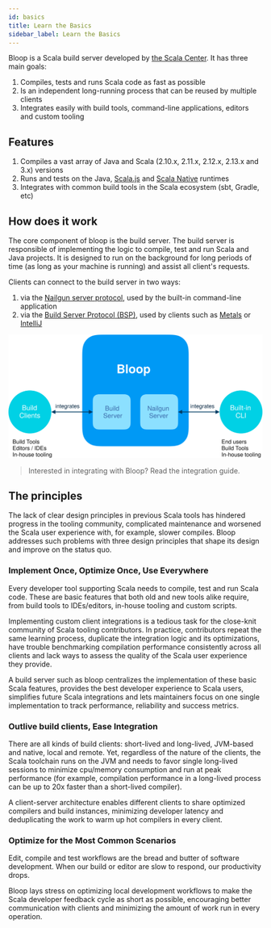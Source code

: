 ```yaml
---
id: basics
title: Learn the Basics
sidebar_label: Learn the Basics
---
```


Bloop is a Scala build server developed by [the Scala Center][scalacenter]. It has three main goals:

1. Compiles, tests and runs Scala code as fast as possible
1. Is an independent long-running process that can be reused by multiple clients
1. Integrates easily with build tools, command-line applications, editors and custom tooling

## Features

1. Compiles a vast array of Java and Scala (2.10.x, 2.11.x, 2.12.x, 2.13.x and 3.x) versions
1. Runs and tests on the Java, [Scala.js](https://www.scala-js.org/) and [Scala Native](https://github.com/scala-native/scala-native) runtimes
1. Integrates with common build tools in the Scala ecosystem (sbt, Gradle, etc)

## How does it work

The core component of bloop is the build server. The build server is responsible of implementing the
logic to compile, test and run Scala and Java projects. It is designed to run on the background for
long periods of time (as long as your machine is running) and assist all client's requests.

Clients can connect to the build server in two ways:

1. via the [Nailgun server protocol](https://github.com/facebook/nailgun), used by the built-in command-line application
1. via the [Build Server Protocol (BSP)](https://github.com/scalacenter/bsp), used by clients such as [Metals](https://github.com/scalameta/metals) or [IntelliJ](https://www.jetbrains.com/idea/)

<div class="diagram">
  <p>
    <img src="/img/bloop-architecture-diagram.svg" alt="Bloop architecture diagram">
  </p>
</div>


<blockquote>
  Interested in integrating with Bloop? Read the integration guide.
</blockquote>

## The principles

The lack of clear design principles in previous Scala tools has hindered progress in the tooling
community, complicated maintenance and worsened the Scala user experience with, for example, slower
compiles. Bloop addresses such problems with three design principles that shape its design and
improve on the status quo.

### Implement Once, Optimize Once, Use Everywhere

Every developer tool supporting Scala needs to compile, test and run Scala code. These are basic
features that both old and new tools alike require, from build tools to IDEs/editors, in-house
tooling and custom scripts.

Implementing custom client integrations is a tedious task for the close-knit community of Scala
tooling contributors. In practice, contributors repeat the same learning process, duplicate the
integration logic and its optimizations, have trouble benchmarking compilation performance
consistently across all clients and lack ways to assess the quality of the Scala user experience
they provide.

A build server such as bloop centralizes the implementation of these basic Scala features, provides
the best developer experience to Scala users, simplifies future Scala integrations and lets
maintainers focus on one single implementation to track performance, reliability and success
metrics.

### Outlive build clients, Ease Integration

There are all kinds of build clients: short-lived and long-lived, JVM-based and native, local and
remote. Yet, regardless of the nature of the clients, the Scala toolchain runs on the JVM and needs
to favor single long-lived sessions to  minimize cpu/memory consumption and run at peak performance
(for example, compilation performance in a long-lived process can be up to 20x faster than a
short-lived compiler).

A client-server architecture enables different clients to share optimized compilers and build
instances, minimizing developer latency and deduplicating the work to warm up hot compilers in every
client.

### Optimize for the Most Common Scenarios

Edit, compile and test workflows are the bread and butter of software development. When our build or
editor are slow to respond, our productivity drops.

Bloop lays stress on optimizing local development workflows to make the Scala developer feedback
cycle as short as possible, encouraging better communication with clients and minimizing the amount
of work run in every operation.

[scalacenter]: https://scala.epfl.ch
